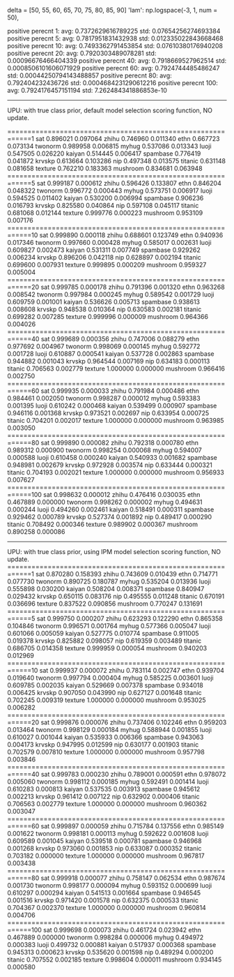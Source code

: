 delta = [50, 55, 60, 65, 70, 75, 80, 85, 90]
'lam': np.logspace(-3, 1, num = 50),

positive perecnt 1:
avg: 0.7372629616789225
std: 0.07654256274693384
positive perecnt 5:
avg: 0.7817951831432938
std: 0.012335022843668468
positive perecnt 10:
avg: 0.7493362791453854
std: 0.07610380176940208
positive perecnt 20:
avg: 0.7920303489078281
std: 0.00096676466404339
positive perecnt 40:
avg: 0.7918669527962514
std: 0.0008506101606071929
positive perecnt 60:
avg: 0.7924744485486247
std: 0.00044250794143488857
positive perecnt 80:
avg: 0.792404232436726
std: 0.0004684231290612216
positive perecnt 100:
avg: 0.7924176457151194
std: 7.262484341886853e-10


-----------
UPU: with true class prior, default model selection scoring function,  NO update.

============================================================1
sat                  0.896021             0.097064
zhihu                0.746960             0.011340
ethn                 0.667723             0.073134
twonorm              0.989958             0.006815
myhug                0.537086             0.013343
luoji                0.547505             0.026220
kaiyan               0.514445             0.006417
spambase             0.776419             0.041872
krvskp               0.613664             0.103286
nip                  0.497348             0.013575
titanic              0.631148             0.081658
texture              0.762210             0.183363
mushroom             0.834681             0.063948
============================================================5
sat                  0.999187             0.000612
zhihu                0.596426             0.133807
ethn                 0.846204             0.048322
twonorm              0.996772             0.000443
myhug                0.573751             0.006917
luoji                0.594525             0.011402
kaiyan               0.530200             0.006994
spambase             0.906236             0.016793
krvskp               0.825580             0.040864
nip                  0.597108             0.045117
titanic              0.681068             0.012144
texture              0.999776             0.000223
mushroom             0.953109             0.007176
============================================================10
sat                  0.999890             0.000118
zhihu                0.688601             0.123749
ethn                 0.940936             0.017346
twonorm              0.997660             0.000428
myhug                0.585017             0.002631
luoji                0.609827             0.002473
kaiyan               0.531311             0.007749
spambase             0.929262             0.006234
krvskp               0.896206             0.042118
nip                  0.628897             0.002194
titanic              0.699600             0.007931
texture              0.999895             0.000209
mushroom             0.959327             0.005004
============================================================20
sat                  0.999785             0.000178
zhihu                0.791396             0.001320
ethn                 0.963268             0.008542
twonorm              0.997984             0.000245
myhug                0.589542             0.001729
luoji                0.609759             0.001001
kaiyan               0.536626             0.005713
spambase             0.938613             0.008608
krvskp               0.948538             0.010364
nip                  0.630583             0.002181
titanic              0.699282             0.007285
texture              0.999996             0.000009
mushroom             0.964366             0.004026
============================================================40
sat                  0.999689             0.000356
zhihu                0.747006             0.088279
ethn                 0.977692             0.004967
twonorm              0.998069             0.000145
myhug                0.592772             0.001728
luoji                0.610887             0.000541
kaiyan               0.537728             0.002863
spambase             0.944882             0.001043
krvskp               0.964544             0.007169
nip                  0.634183             0.000113
titanic              0.706563             0.002779
texture              1.000000             0.000000
mushroom             0.966416             0.002750
============================================================60
sat                  0.999935             0.000033
zhihu                0.791984             0.000486
ethn                 0.984461             0.002050
twonorm              0.998287             0.000012
myhug                0.593383             0.001395
luoji                0.610242             0.000468
kaiyan               0.539499             0.000907
spambase             0.946116             0.001368
krvskp               0.973521             0.002697
nip                  0.633954             0.000725
titanic              0.704201             0.002017
texture              1.000000             0.000000
mushroom             0.963985             0.003050
============================================================80
sat                  0.999890             0.000082
zhihu                0.792318             0.000780
ethn                 0.989312             0.000900
twonorm              0.998254             0.000068
myhug                0.594007             0.000588
luoji                0.610458             0.000240
kaiyan               0.540933             0.001682
spambase             0.948981             0.002679
krvskp               0.972928             0.003574
nip                  0.633444             0.000321
titanic              0.704193             0.002021
texture              1.000000             0.000000
mushroom             0.956933             0.007627
============================================================100
sat                  0.998632             0.000012
zhihu                0.476416             0.030035
ethn                 0.467889             0.000000
twonorm              0.998262             0.000002
myhug                0.494631             0.000244
luoji                0.494260             0.002461
kaiyan               0.518491             0.000311
spambase             0.929462             0.000789
krvskp               0.527374             0.001892
nip                  0.489417             0.000290
titanic              0.708492             0.000346
texture              0.989902             0.000367
mushroom             0.890258             0.000086


-----------
UPU: with true class prior, using IPM model selection scoring function,  NO update.
============================================================1
sat                  0.870280             0.158393
zhihu                0.743609             0.010439
ethn                 0.714771             0.077730
twonorm              0.890725             0.180787
myhug                0.535204             0.013936
luoji                0.555898             0.030200
kaiyan               0.508204             0.008371
spambase             0.840947             0.029432
krvskp               0.650115             0.083176
nip                  0.495555             0.011248
titanic              0.670191             0.036696
texture              0.837522             0.090856
mushroom             0.770247             0.131691
============================================================5
sat                  0.999750             0.000207
zhihu                0.623293             0.122290
ethn                 0.865358             0.104846
twonorm              0.996571             0.001764
myhug                0.577366             0.005047
luoji                0.601066             0.005059
kaiyan               0.527775             0.010774
spambase             0.911005             0.019378
krvskp               0.825882             0.098057
nip                  0.619359             0.003489
titanic              0.686705             0.014358
texture              0.999959             0.000054
mushroom             0.940203             0.012969
============================================================10
sat                  0.999937             0.000072
zhihu                0.783114             0.002747
ethn                 0.939704             0.019640
twonorm              0.997794             0.000404
myhug                0.585225             0.003601
luoji                0.609785             0.002035
kaiyan               0.529669             0.007378
spambase             0.934018             0.006425
krvskp               0.907050             0.043990
nip                  0.627127             0.001648
titanic              0.702245             0.009319
texture              1.000000             0.000000
mushroom             0.953025             0.006282
============================================================20
sat                  0.999876             0.000076
zhihu                0.737406             0.102246
ethn                 0.959203             0.013464
twonorm              0.998129             0.000184
myhug                0.588944             0.001855
luoji                0.610027             0.001044
kaiyan               0.535933             0.006366
spambase             0.943063             0.004173
krvskp               0.947995             0.012599
nip                  0.630177             0.001903
titanic              0.702579             0.007810
texture              1.000000             0.000000
mushroom             0.957798             0.003846
============================================================40
sat                  0.999783             0.000230
zhihu                0.789001             0.000591
ethn                 0.978072             0.005060
twonorm              0.998112             0.000185
myhug                0.592491             0.001414
luoji                0.610283             0.000813
kaiyan               0.537535             0.003913
spambase             0.945612             0.002213
krvskp               0.961412             0.007122
nip                  0.632902             0.000406
titanic              0.706563             0.002779
texture              1.000000             0.000000
mushroom             0.960362             0.003047
============================================================60
sat                  0.999897             0.000059
zhihu                0.715784             0.137556
ethn                 0.985149             0.001622
twonorm              0.998181             0.000113
myhug                0.592622             0.001608
luoji                0.609589             0.001045
kaiyan               0.539518             0.000781
spambase             0.946968             0.001268
krvskp               0.973060             0.001853
nip                  0.633087             0.000352
titanic              0.703182             0.000000
texture              1.000000             0.000000
mushroom             0.967817             0.003438
============================================================80
sat                  0.999918             0.000077
zhihu                0.758147             0.062534
ethn                 0.987674             0.001730
twonorm              0.998177             0.000094
myhug                0.593152             0.000699
luoji                0.610297             0.000294
kaiyan               0.541513             0.001664
spambase             0.946545             0.001516
krvskp               0.971420             0.001578
nip                  0.632375             0.000533
titanic              0.704367             0.002370
texture              1.000000             0.000000
mushroom             0.960814             0.004706
============================================================100
sat                  0.999698             0.000073
zhihu                0.461724             0.023942
ethn                 0.467889             0.000000
twonorm              0.998284             0.000006
myhug                0.494972             0.000383
luoji                0.499732             0.000881
kaiyan               0.517937             0.000368
spambase             0.945313             0.000623
krvskp               0.535620             0.001598
nip                  0.489294             0.000200
titanic              0.707552             0.002185
texture              0.998604             0.000011
mushroom             0.934145             0.000580
